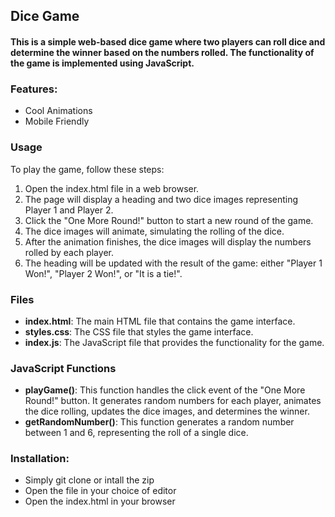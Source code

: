 
## Dice Game

#### This is a simple web-based dice game where two players can roll dice and determine the winner based on the numbers rolled. The functionality of the game is implemented using JavaScript.

### Features:  

- Cool Animations 
- Mobile Friendly

### Usage

To play the game, follow these steps:

1. Open the index.html file in a web browser.
2. The page will display a heading and two dice images representing Player 1 and Player 2.
3. Click the "One More Round!" button to start a new round of the game.
4. The dice images will animate, simulating the rolling of the dice.
5. After the animation finishes, the dice images will display the numbers rolled by each player.
6. The heading will be updated with the result of the game: either "Player 1 Won!", "Player 2 Won!", or "It is a tie!".

### Files

- **index.html**: The main HTML file that contains the game interface.
- **styles.css**: The CSS file that styles the game interface.
- **index.js**: The JavaScript file that provides the functionality for the game.

### JavaScript Functions
- **playGame()**: This function handles the click event of the "One More Round!" button. It generates random numbers for each player, animates the dice rolling, updates the dice images, and determines the winner.
- **getRandomNumber()**: This function generates a random number between 1 and 6, representing the roll of a single dice.




### Installation: 

- Simply git clone or intall the zip
- Open the file in your choice of editor 
- Open the index.html in your browser

